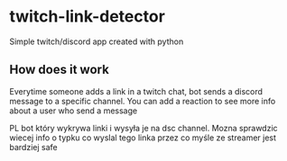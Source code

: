 # twitch-link-detector
Simple twitch/discord app created with python

## How does it work
Everytime someone adds a link in a twitch chat, bot sends a discord message to a specific channel.
You can add a reaction to see more info about a user who send a message

PL bot który wykrywa linki i wysyła je na dsc channel.
Mozna sprawdzic wiecej info o typku co wyslal tego linka przez co myśle ze streamer jest bardziej safe
